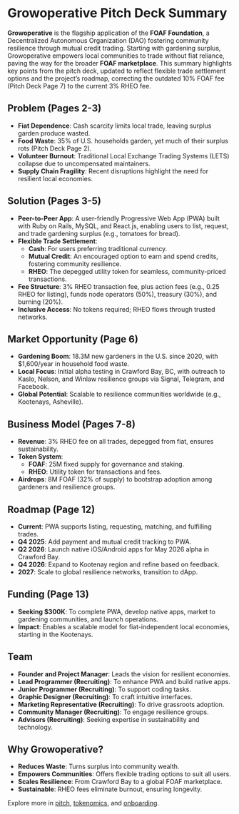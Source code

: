 # Growoperative Pitch Deck Summary

**Growoperative** is the flagship application of the **FOAF Foundation**, a Decentralized Autonomous Organization (DAO) fostering community resilience through mutual credit trading. Starting with gardening surplus, Growoperative empowers local communities to trade without fiat reliance, paving the way for the broader **FOAF marketplace**. This summary highlights key points from the pitch deck, updated to reflect flexible trade settlement options and the project’s roadmap, correcting the outdated 10% FOAF fee (Pitch Deck Page 7) to the current 3% RHEO fee.

## Problem (Pages 2-3)
- **Fiat Dependence**: Cash scarcity limits local trade, leaving surplus garden produce wasted.
- **Food Waste**: 35% of U.S. households garden, yet much of their surplus rots (Pitch Deck Page 2).
- **Volunteer Burnout**: Traditional Local Exchange Trading Systems (LETS) collapse due to uncompensated maintainers.
- **Supply Chain Fragility**: Recent disruptions highlight the need for resilient local economies.

## Solution (Pages 3-5)
- **Peer-to-Peer App**: A user-friendly Progressive Web App (PWA) built with Ruby on Rails, MySQL, and React.js, enabling users to list, request, and trade gardening surplus (e.g., tomatoes for bread).
- **Flexible Trade Settlement**:
  - **Cash**: For users preferring traditional currency.
  - **Mutual Credit**: An encouraged option to earn and spend credits, fostering community resilience.
  - **RHEO**: The depegged utility token for seamless, community-priced transactions.
- **Fee Structure**: 3% RHEO transaction fee, plus action fees (e.g., 0.25 RHEO for listing), funds node operators (50%), treasury (30%), and burning (20%).
- **Inclusive Access**: No tokens required; RHEO flows through trusted networks.

## Market Opportunity (Page 6)
- **Gardening Boom**: 18.3M new gardeners in the U.S. since 2020, with $1,600/year in household food waste.
- **Local Focus**: Initial alpha testing in Crawford Bay, BC, with outreach to Kaslo, Nelson, and Winlaw resilience groups via Signal, Telegram, and Facebook.
- **Global Potential**: Scalable to resilience communities worldwide (e.g., Kootenays, Asheville).

## Business Model (Pages 7-8)
- **Revenue**: 3% RHEO fee on all trades, depegged from fiat, ensures sustainability.
- **Token System**:
  - **FOAF**: 25M fixed supply for governance and staking.
  - **RHEO**: Utility token for transactions and fees.
- **Airdrops**: 8M FOAF (32% of supply) to bootstrap adoption among gardeners and resilience groups.

## Roadmap (Page 12)
- **Current**: PWA supports listing, requesting, matching, and fulfilling trades.
- **Q4 2025**: Add payment and mutual credit tracking to PWA.
- **Q2 2026**: Launch native iOS/Android apps for May 2026 alpha in Crawford Bay.
- **Q4 2026**: Expand to Kootenay region and refine based on feedback.
- **2027**: Scale to global resilience networks, transition to dApp.

## Funding (Page 13)
- **Seeking $300K**: To complete PWA, develop native apps, market to gardening communities, and launch operations.
- **Impact**: Enables a scalable model for fiat-independent local economies, starting in the Kootenays.

## Team
- **Founder and Project Manager**: Leads the vision for resilient economies.
- **Lead Programmer (Recruiting)**: To enhance PWA and build native apps.
- **Junior Programmer (Recruiting)**: To support coding tasks.
- **Graphic Designer (Recruiting)**: To craft intuitive interfaces.
- **Marketing Representative (Recruiting)**: To drive grassroots adoption.
- **Community Manager (Recruiting)**: To engage resilience groups.
- **Advisors (Recruiting)**: Seeking expertise in sustainability and technology.

## Why Growoperative?
- **Reduces Waste**: Turns surplus into community wealth.
- **Empowers Communities**: Offers flexible trading options to suit all users.
- **Scales Resilience**: From Crawford Bay to a global FOAF marketplace.
- **Sustainable**: RHEO fees eliminate burnout, ensuring longevity.

Explore more in [pitch](./pitch.md), [tokenomics](../../foaf-foundation/tokenomics.md), and [onboarding](./onboarding.md).
